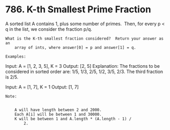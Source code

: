 # 786. K-th Smallest Prime Fraction

A sorted list A contains 1, plus some number of primes.  Then, for every p
        < q in the list, we consider the fraction p/q.

    What is the K-th smallest fraction considered?  Return your answer as an
        array of ints, where answer[0] = p and answer[1] = q.

    Examples:
Input: A = [1, 2, 3, 5], K = 3
Output: [2, 5]
Explanation:
The fractions to be considered in sorted order are:
1/5, 1/3, 2/5, 1/2, 3/5, 2/3.
The third fraction is 2/5.

Input: A = [1, 7], K = 1
Output: [1, 7]

    Note:

    
        A will have length between 2 and 2000.
        Each A[i] will be between 1 and 30000.
        K will be between 1 and A.length * (A.length - 1) /
            2.